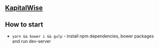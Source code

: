 ## [KapitalWise]()

## How to start
* `yarn && bower i && gulp` - install npm dependencies, bower packages and run dev-server
